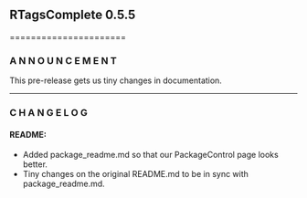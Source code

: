 ## RTagsComplete 0.5.5
======================

### A N N O U N C E M E N T

This pre-release gets us tiny changes in documentation.

---------------------------------------------------------------------------------

### C H A N G E L O G

#### README:

- Added package_readme.md so that our PackageControl page looks better.
- Tiny changes on the original README.md to be in sync with package_readme.md.
